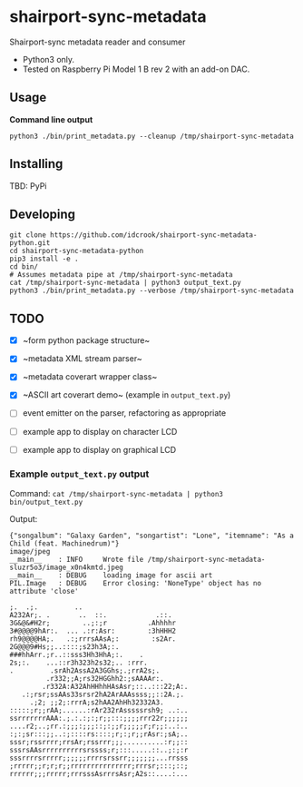 # shairport-sync-metadata

Shairport-sync metadata reader and consumer

 - Python3 only.
 - Tested on Raspberry Pi Model 1 B rev 2 with an add-on DAC.


## Usage

**Command line output**

```
python3 ./bin/print_metadata.py --cleanup /tmp/shairport-sync-metadata
```


## Installing


TBD: PyPi


## Developing

```
git clone https://github.com/idcrook/shairport-sync-metadata-python.git
cd shairport-sync-metadata-python
pip3 install -e .
cd bin/
# Assumes metadata pipe at /tmp/shairport-sync-metadata
cat /tmp/shairport-sync-metadata | python3 output_text.py
python3 ./bin/print_metadata.py --verbose /tmp/shairport-sync-metadata
```

## TODO

 - [x] ~form python package structure~
 - [x] ~metadata XML stream parser~
 - [x] ~metadata coverart wrapper class~
 - [x] ~ASCII art coverart demo~ (example in `output_text.py`)
 - [ ] event emitter on the parser, refactoring as appropriate
 - [ ] example app to display on character LCD
 - [ ] example app to display on graphical LCD


### Example `output_text.py` output

Command:
    `cat /tmp/shairport-sync-metadata | python3 bin/output_text.py`

Output:

```text
{"songalbum": "Galaxy Garden", "songartist": "Lone", "itemname": "As a Child (feat. Machinedrum)"}
image/jpeg
__main__    : INFO     Wrote file /tmp/shairport-sync-metadata-sluzr5o3/image_x0n4kmtd.jpeg
__main__    : DEBUG    loading image for ascii art
PIL.Image   : DEBUG    Error closing: 'NoneType' object has no attribute 'close'

;.  .;.         ..
A232Ar;. .       ..  ::.            .::.
3G&@&#H2r;        ..;:;r          .Ahhhhr
3#@@@@9hAr:.  ... .:r:Asr:        :3hHHH2
rh9@@@@HA;.   .:;rrrsAAsA;:        :s2Ar.
2G@@@9#Hs;;..::::;s23h3A;:.
###hhArr.;r..::sss3Hh3HhA;:.    .
2s;:.    ...::r3h323h2s32;.. :rrr.
.         .srAh2AssA2A3GGhs;.;rrA2s;.
         .r332;;A;rs32HGGhh2:;sAAAAr:.
        .r332A:A32AhHHhhHAsAsr;::..:::22;A:.
   .:;rsr;ssAAs33srsr2hA2ArAAAssss;;::2A.;.
     .;2; ;;2;:rrrA;s2hAA2AhHh32332A3.
:::::;r;;rAA;......:rAr232rAsssssrsh9; ..:..
ssrrrrrrrAAA:.;.:.:;:;r;;:::;;;;rrr22r;;;;;;
....r2;..;rr.:;;;:;;;::;:;;r;;;;;r;r;;:..:..
:;:;sr:::;;..:;::::rs::::;r;:;r;;rAsr:;sA;..
sssr;rssrrrr;rrsAr;rssrrr;;;..........:r;;::
sssrsAAsrrrrrrrrrrsrssss;r;:::.....::..;:;:r
sssrrrrsrrrrr;;;;;;rrrrsrssrr;;;;;;;...rrsss
;rrrrr;;r;r;r;;rrrrrrrrrrrrrrr;rrrsr;:::;::;
rrrrrr;;;rrrrr;rrrsssAsrrrsAsr;A2s::....:...
```
